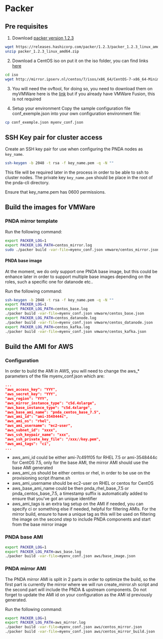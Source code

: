 # Packer


## Pre requisites

1. Download [packer version 1.2.3](https://www.packer.io/downloads.html)

```sh
wget https://releases.hashicorp.com/packer/1.2.3/packer_1.2.3_linux_amd64.zip
unzip packer_1.2.3_linux_amd64.zip
```

2. Download a CentOS iso on put it on the iso folder, you can find links [here](http://isoredirect.centos.org/centos/7/isos/x86_64/CentOS-7-x86_64-Minimal-1804.iso)

```sh
cd iso
wget http://mirror.ipserv.nl/centos/7/isos/x86_64/CentOS-7-x86_64-Minimal-1804.iso
```

3. You will need the ovftool, for doing so, you need to download them on myVMWare here is the [link](https://my.vmware.com/group/vmware/details?downloadGroup=OVFTOOL430&productId=742) but if you already have VMWare Fusion, this is not required

4. Setup your environment
Copy the sample configuration file conf_exemple.json into your own configuration environment file:

```sh
cp conf_exemple.json myenv_conf.json
```

## SSH Key pair for cluster access
Create an SSH key pair for use when configuring the PNDA nodes as ```key_name```. 

```sh
ssh-keygen -b 2048 -t rsa -f key_name.pem -q -N ""
```

This file will be required later in the process in order to be able to ssh to cluster nodes. The private key ```key_name.pem``` should be place in the root of the pnda-cli directory. 

Ensure that key_name.pem has 0600 permissions. 

## Build the images for VMWare

### PNDA mirror template

Run the following command:
```sh
export PACKER_LOG=1
export PACKER_LOG_PATH=centos_mirror.log
sudo ./packer build -var-file=myenv_conf.json vmware/centos_mirror.json
```

#### PNDA base image

At the moment, we do only support one PNDA base image, but this could be enhance later in order to support multiple base images depending on the roles, such a specific one for datanode etc..

Run the following command:
```sh
ssh-keygen -b 2048 -t rsa -f key_name.pem -q -N ""
export PACKER_LOG=1
export PACKER_LOG_PATH=centos_base.log
./packer build -var-file=myenv_conf.json vmware/centos_base.json
export PACKER_LOG_PATH=centos_datanode.log
./packer build -var-file=myenv_conf.json vmware/centos_datanode.json
export PACKER_LOG_PATH=centos_kafka.log
./packer build -var-file=myenv_conf.json vmware/centos_kafka.json
```

## Build the AMI for AWS

### Configuration

In order to build the AMI in AWS, you will need to change the aws_* parameters of the file myenv_conf.json which are:

```json
...
"aws_access_key": "YYY",
"aws_secret_key": "YYY",
"aws_region": "YYY",
"aws_mirror_instance_type": "c5d.4xlarge",
"aws_base_instance_type": "c5d.4xlarge",
"aws_base_ami_name": "pnda_centos_base_7.5",
"aws_ami_id": "ami-3548444c",
"aws_ami_os": "rhel",
"aws_ami_username": "ec2-user",
"aws_subnet_id": "xxxx",
"aws_ssh_keypair_name": "xxx",
"aws_ssh_private_key_file": "/xxx//key.pem",
"aws_ami_tags": "ci",
...
```
* aws_ami_id could be either ami-7c491f05 for RHEL 7.5 or ami-3548444c for CentOS 7.5, only for the base AMI, the mirror AMI should use the base AMI generated
* aws_ami_os should be either centos or rhel, in order to be use on the provisioning script ifname.sh
* aws_ami_username should be ec2-user on RHEL or centos for CentOS
* aws_base_ami_name could be then pnda_rhel_base_7.5 or pnda_centos_base_7.5, a timestamp suffix is automatically added to ensure that you've got an unique identifier
* aws_ami_tags is an extra tag setup on the AMI if needed, you can specify ci or something else if needed, helpful for filtering AMIs. For the mirror build, ensure to have a unique tag as this will be used on filtering the image on the second step to include PNDA components and start from the base mirror image

### PNDA base AMI
```sh
export PACKER_LOG=1
export PACKER_LOG_PATH=aws_base.log
./packer build -var-file=myenv_conf.json aws/base_image.json
```

### PNDA mirror AMI

The PNDA mirror AMI is split in 2 parts in order to optimize the build, so the first part is currently the mirror where we will run create_mirror.sh script and the second part will include the PNDA & upstream components. Do not forget to update the AMI id on your configuration as the AMI id previously generated.

Run the following command:
```sh
export PACKER_LOG=1
export PACKER_LOG_PATH=aws_mirror.log
./packer build -var-file=myenv_conf.json aws/centos_mirror.json
./packer build -var-file=myenv_conf.json aws/centos_mirror_build.json
```